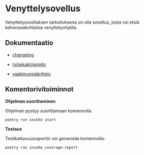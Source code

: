 # Venyttelysovellus

Venyttelysovelluksen tarkoituksena on olla sovellus, josta voi etsiä kehonosakohtaisia venyttelyohjeita.

## Dokumentaatio

- [changelog](https://github.com/susannakinnunen/ot-harjoitus/blob/master/dokumentaatio/changelog.md)

- [työaikakirjanpito](https://github.com/susannakinnunen/ot-harjoitus/blob/master/dokumentaatio/tyoaikakirjanpito.md)

- [vaatimusmäärittely](https://github.com/susannakinnunen/ot-harjoitus/blob/master/dokumentaatio/vaatimusmaarittely.md)

## Komentorivitoiminnot 

**Ohjelman suorittaminen**

Ohjelman pystyy suorittamaan komennolla
```
poetry run invoke start

```
**Testaus**

Testikattavuusraportin voi generoida komennolla:
```
poetry run invoke coverage-report

```
